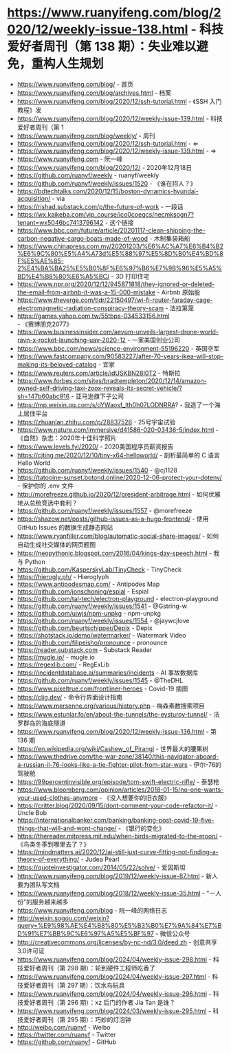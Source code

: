 # https://www.ruanyifeng.com/blog/2020/12/weekly-issue-138.html - 科技爱好者周刊（第 138 期）：失业难以避免，重构人生规划

- https://www.ruanyifeng.com/blog/ - 首页
- https://www.ruanyifeng.com/blog/archives.html - 档案
- https://www.ruanyifeng.com/blog/2020/12/ssh-tutorial.html - 《SSH 入门教程》发
- https://www.ruanyifeng.com/blog/2020/12/weekly-issue-139.html - 科技爱好者周刊（第 1
- https://www.ruanyifeng.com/blog/weekly/ - 周刊
- https://www.ruanyifeng.com/blog/2020/12/ssh-tutorial.html - ⇐
- https://www.ruanyifeng.com/blog/2020/12/weekly-issue-139.html - ⇒
- https://www.ruanyifeng.com - 阮一峰
- https://www.ruanyifeng.com/blog/2020/12/ - 2020年12月18日
- https://github.com/ruanyf/weekly - ruanyf/weekly
- https://github.com/ruanyf/weekly/issues/1520 - 《谁在招人？》
- https://bdtechtalks.com/2020/12/15/boston-dynamics-hyundai-acquisition/ - via
- https://rishad.substack.com/p/the-future-of-work - 一段话
- https://wx.kaikeba.com/vip_course/ico0coegcs/necmksogn7?tenant=wx5046bc7413796142 - 这个链接
- https://www.bbc.com/future/article/20201117-clean-shipping-the-carbon-negative-cargo-boats-made-of-wood - 木制集装箱船
- https://www.chinapress.com.my/20201203/%E6%AC%A7%E6%B4%B2%E6%9C%80%E5%A4%A73d%E5%88%97%E5%8D%B0%E4%BD%8F%E5%AE%85-2%E4%BA%BA25%E5%B0%8F%E6%97%B6%E7%9B%96%E5%A5%BD%E4%B8%80%E6%A5%BC/ - 3D 打印住宅
- https://www.npr.org/2020/12/12/945871818/they-ignored-or-deleted-the-email-from-airbnb-it-was-a-15-000-mistake - Airbnb 原始股
- https://www.theverge.com/tldr/22150497/wi-fi-router-faraday-cage-electromagnetic-radiation-conspiracy-theory-scam - 法拉第笼
- https://games.yahoo.com.tw/55tbps-034533156.html - 《赛博朋克2077》
- https://www.businessinsider.com/aevum-unveils-largest-drone-world-ravn-x-rocket-launching-uav-2020-12 - 一家美国创业公司
- https://www.bbc.com/news/science-environment-55196220 - 英国空军
- https://www.fastcompany.com/90583227/after-70-years-ikea-will-stop-making-its-beloved-catalog - 宜家
- https://www.reuters.com/article/idUSKBN28I0T2 - 特斯拉
- https://www.forbes.com/sites/bradtempleton/2020/12/14/amazon-owned-self-driving-taxi-zoox-reveals-its-secret-vehicle/?sh=147b60abc916 - 亚马逊旗下子公司
- https://mp.weixin.qq.com/s/oYWaosf_lth0h07LODNRRA? - 我造了一个海上居住平台
- https://zhuanlan.zhihu.com/p/28837526 - 25号宇宙试验
- https://www.nature.com/immersive/d41586-020-03436-5/index.html - 《自然》杂志：2020年十佳科学照片
- https://www.levels.fyi/2020/ - 2020美国程序员薪资报告
- https://cjting.me/2020/12/10/tiny-x64-helloworld/ - 剖析最简单的 C 语言 Hello World
- https://github.com/ruanyf/weekly/issues/1540 - @cj1128
- https://tatooine-sunset.botond.online/2020-12-06-protect-your-dotenv/ - 保护你的 .env 文件
- http://morefreeze.github.io/2020/12/president-arbitrage.html - 如何优雅地从总统竞选中套利？
- https://github.com/ruanyf/weekly/issues/1557 - @morefreeze
- https://shazow.net/posts/github-issues-as-a-hugo-frontend/ - 使用 GitHub Issues 的数据生成静态网站
- https://www.ryanfiller.com/blog/automatic-social-share-images/ - 如何自动生成社交媒体的网页题图
- https://neopythonic.blogspot.com/2016/04/kings-day-speech.html - 我与 Python
- https://github.com/KasperskyLab/TinyCheck - TinyCheck
- https://hierogly.ph/ - Hieroglyph
- https://www.antipodesmap.com/ - Antipodes Map
- https://github.com/jonschoning/espial - Espial
- https://github.com/tal-tech/electron-playground - electron-playground
- https://github.com/ruanyf/weekly/issues/1541 - @Gstring-w
- https://github.com/uiwjs/npm-unpkg - npm-unpkg
- https://github.com/ruanyf/weekly/issues/1554 - @jaywcjlove
- https://github.com/beurtschipper/Depix - Depix
- https://shotstack.io/demo/watermarker/ - Watermark Video
- https://github.com/filipeisho/pronounce - pronounce
- https://reader.substack.com - Substack Reader
- https://mugle.io/ - mugle.io
- https://regexlib.com/ - RegExLib
- https://incidentdatabase.ai/summaries/incidents - AI 事故数据库
- https://github.com/ruanyf/weekly/issues/1545 - @TheDHL
- https://www.pixeltrue.com/frontliner-heroes - Covid-19 插图
- https://clig.dev/ - 命令行界面设计指南
- https://www.mersenne.org/various/history.php - 梅森素数搜索项目
- https://www.estunlar.fo/en/about-the-tunnels/the-eysturoy-tunnel/ - 法罗群岛的海底隧道
- https://www.ruanyifeng.com/blog/2020/12/weekly-issue-136.html - 第 136 期
- https://en.wikipedia.org/wiki/Cashew_of_Pirangi - 世界最大的腰果树
- https://www.thedrive.com/the-war-zone/38140/this-navigator-aboard-a-russian-il-76-looks-like-a-tie-fighter-pilot-from-star-wars - 伊尔-76的驾驶舱
- https://99percentinvisible.org/episode/tom-swift-electric-rifle/ - 泰瑟枪
- https://www.bloomberg.com/opinion/articles/2018-01-15/no-one-wants-your-used-clothes-anymore - 《没人想要你的旧衣服》
- https://critter.blog/2020/09/15/dont-comment-your-code-refactor-it/ - Uncle Bob
- https://internationalbanker.com/banking/banking-post-covid-19-five-things-that-will-and-wont-change/ - 《银行的变化》
- https://thereader.mitpress.mit.edu/when-birds-migrated-to-the-moon/ - 《鸟类冬季到哪里去了？》
- https://mindmatters.ai/2020/12/ai-still-just-curve-fitting-not-finding-a-theory-of-everything/ - Judea Pearl
- https://quoteinvestigator.com/2014/05/22/solve/ - 爱因斯坦
- https://www.ruanyifeng.com/blog/2019/12/weekly-issue-87.html - 新人要为团队写文档
- https://www.ruanyifeng.com/blog/2018/12/weekly-issue-35.html - "一人份"的服务越来越多
- https://www.ruanyifeng.com/blog - 阮一峰的网络日志
- http://weixin.sogou.com/weixin?query=%E9%98%AE%E4%B8%80%E5%B3%B0%E7%9A%84%E7%BD%91%E7%BB%9C%E6%97%A5%E5%BF%97 - 微信公众号
- http://creativecommons.org/licenses/by-nc-nd/3.0/deed.zh - 创意共享3.0许可证
- https://www.ruanyifeng.com/blog/2024/04/weekly-issue-298.html - 科技爱好者周刊（第 298 期）：轮到硬件工程师吃香了
- https://www.ruanyifeng.com/blog/2024/04/weekly-issue-297.html - 科技爱好者周刊（第 297 期）：饮水鸟玩具
- https://www.ruanyifeng.com/blog/2024/04/weekly-issue-296.html - 科技爱好者周刊（第 296 期）：xz 后门的作者 Jia Tan 是谁？
- https://www.ruanyifeng.com/blog/2024/03/weekly-issue-295.html - 科技爱好者周刊（第 295 期）：巧妙的灯泡钟
- http://weibo.com/ruanyf - Weibo
- https://twitter.com/ruanyf - Twitter
- https://github.com/ruanyf - GitHub